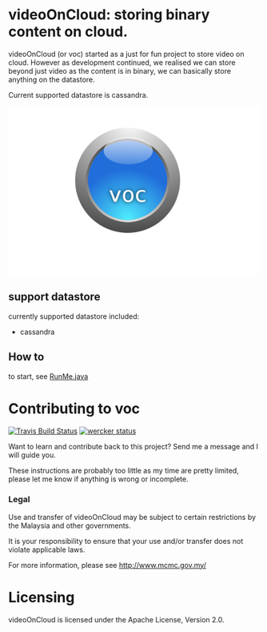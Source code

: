 videoOnCloud: storing binary content on cloud.
=============================================

videoOnCloud (or voc) started as a just for fun project to store video on cloud.
However as development continued, we realised we can store beyond just video as
the content is in binary, we can basically store anything on the datastore.

Current supported datastore is cassandra.

![videoOnCloud L](docs/sources/static_files/voc-logo.png "Video On Cloud")

## support datastore

currently supported datastore included:

 * cassandra

## How to

to start, see [RunMe.java](src/java/org/just4fun/voc/RunMe.java)

Contributing to voc
======================

[![Travis Build Status](https://travis-ci.org/jasonwee/videoOnCloud.svg?branch=master)](https://travis-ci.org/jasonwee/videoOnCloud)
[![wercker status](https://app.wercker.com/status/37830e84277c4fcaa162395e2612576e/s "wercker status")](https://app.wercker.com/project/bykey/37830e84277c4fcaa162395e2612576e)

Want to learn and contribute back to this project? Send me a message and I will
guide you. 

These instructions are probably too little as my time are pretty limited, please
let me know if anything is wrong or incomplete.

### Legal

Use and transfer of videoOnCloud may be subject to certain restrictions by the
Malaysia and other governments.

It is your responsibility to ensure that your use and/or transfer does not
violate applicable laws.

For more information, please see http://www.mcmc.gov.my/

Licensing
=========
videoOnCloud is licensed under the Apache License, Version 2.0.


